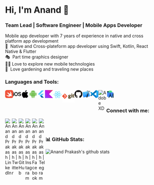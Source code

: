 # Hi, I'm Anand 👋
### Team Lead | Software Engineer | Mobile Apps Developer

Mobile app developer with 7 years of experience in native and cross platform app development 
<br />📱 &nbsp;Native and Cross-plateform app developer using Swift, Kotlin, React Native & Flutter
<br />🎭 &nbsp;Part time graphics designer
<br />👨‍💻&nbsp;Love to explore new mobile technologies
<br />🌱 &nbsp;Love gardening and traveling new places

### Languages and Tools:
<img align="left" alt="Swift" width="26px" src="https://raw.githubusercontent.com/github/explore/80688e429a7d4ef2fca1e82350fe8e3517d3494d/topics/swift/swift.png" />
<img align="left" alt="iOS" width="26px" src="https://raw.githubusercontent.com/github/explore/80688e429a7d4ef2fca1e82350fe8e3517d3494d/topics/ios/ios.png" />
<img align="left" alt="Apple" width="26px" src="https://github.com/devicons/devicon/blob/master/icons/apple/apple-original.svg" />
<img align="left" alt="Android" width="26px" src="https://raw.githubusercontent.com/github/explore/80688e429a7d4ef2fca1e82350fe8e3517d3494d/topics/android/android.png" />
<img align="left" alt="Android" width="26px" src="https://raw.githubusercontent.com/github/explore/80688e429a7d4ef2fca1e82350fe8e3517d3494d/topics/flutter/flutter.png" />
<img align="left" alt="Kotlin" width="26px" src="https://raw.githubusercontent.com/github/explore/80688e429a7d4ef2fca1e82350fe8e3517d3494d/topics/kotlin/kotlin.png" />
<img align="left" alt="React Native" width="30px" src="https://raw.githubusercontent.com/github/explore/80688e429a7d4ef2fca1e82350fe8e3517d3494d/topics/react/react.png" />
<img align="left" alt="Git" width="40px" src="https://raw.githubusercontent.com/github/explore/80688e429a7d4ef2fca1e82350fe8e3517d3494d/topics/git/git.png" />
<img align="left" alt="GitHub" width="26px" src="https://raw.githubusercontent.com/github/explore/78df643247d429f6cc873026c0622819ad797942/topics/github/github.png" />
<img align="left" alt="XCode" width="26px" src="https://raw.githubusercontent.com/github/explore/80688e429a7d4ef2fca1e82350fe8e3517d3494d/topics/xcode/xcode.png" />
<img align="left" alt="Visual Studio Code" width="26px" src="https://raw.githubusercontent.com/github/explore/80688e429a7d4ef2fca1e82350fe8e3517d3494d/topics/visual-studio-code/visual-studio-code.png" />
<img align="left" alt="Adobe XD" width="26px" src="https://upload.wikimedia.org/wikipedia/commons/c/c2/Adobe_XD_CC_icon.svg" />
<img align="left" alt="Android Studio" width="26px" src="https://github.com/devicons/devicon/blob/master/icons/androidstudio/androidstudio-original.svg" />

<br />
<br />

### Connect with me:

[<img align="left" alt="Anand Prakash | LinkedIn" width="22px" src="https://cdn.jsdelivr.net/npm/simple-icons@v3/icons/linkedin.svg" />][linkedin]
[<img align="left" alt="Anand Prakash | Twitter" width="22px" src="https://cdn.jsdelivr.net/npm/simple-icons@v3/icons/twitter.svg" />][twitter]
[<img align="left" alt="Anand Prakash | GitHub" width="22px" src="https://cdn.jsdelivr.net/npm/simple-icons@v3/icons/github.svg" />][github]
[<img align="left" alt="Anand Prakash | Instagram" width="22px" src="https://cdn.jsdelivr.net/npm/simple-icons@v3/icons/instagram.svg" />][instagram]
[<img align="left" alt="Anand Prakash | Facebook" width="22px" src="https://cdn.jsdelivr.net/npm/simple-icons@v3/icons/facebook.svg" />][facebook]
[<img align="left" alt="Anand Prakash | Telegram" width="22px" src="https://cdn.jsdelivr.net/npm/simple-icons@v3/icons/telegram.svg" />][telegram]
<br />
<br />

### 📊 GitHub Stats:
![Anand Prakash's github stats](https://github-readme-stats.vercel.app/api?username=anand00&show_icons=true&theme=dracula&hide_title=true&include_all_commits=true&count_private=true&hide_border=true)
<br />
<br />
<br />
<!-- ![Top Langs](https://github-readme-stats.vercel.app/api/top-langs/?username=anand00&layout=compact&icon_color=805AD5&text_color=718096&bg_color=ffffff00&hide_border=true&langs_count=8&hide=Hack,Makefile)
 -->


[linkedin]: https://www.linkedin.com/in/anandprakash3/
[instagram]: https://www.instagram.com/anand.abc
[twitter]: https://twitter.com/anandit7
[facebook]: https://www.facebook.com/anandprakash07/
[github]: https://github.com/anand00
[telegram]: https://t.me/aanand-prakash
